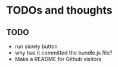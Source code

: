 # TODOs and thoughts

## TODO

* run slowly button
* why has it committed the bundle.js file?
* Make a README for Github visitors